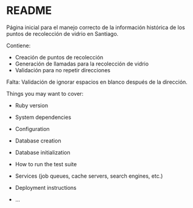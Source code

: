 # README

Página inicial para el manejo correcto de la información histórica de los puntos de recolección de vidrio en Santiago.

Contiene:
- Creación de puntos de recolección
- Generación de llamadas para la recolección de vidrio
- Validación para no repetir direcciones

Falta:
Validación de ignorar espacios en blanco después de la dirección.

Things you may want to cover:

* Ruby version

* System dependencies

* Configuration

* Database creation

* Database initialization

* How to run the test suite

* Services (job queues, cache servers, search engines, etc.)

* Deployment instructions

* ...
